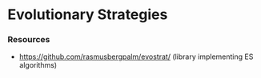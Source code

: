 # Evolutionary Strategies

### Resources

- https://github.com/rasmusbergpalm/evostrat/ (library implementing ES algorithms)

